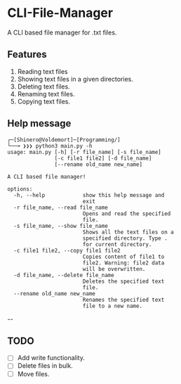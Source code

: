 # CLI-File-Manager

A CLI based file manager for .txt files.                
## Features

1. Reading text files
1. Showing text files in a given directories.
1. Deleting text files.
1. Renaming text files.
1. Copying text files.

## Help message

```python3
┌─[Shinero@Voldemort]─[Programming/]
└──╼ ❯❯❯ python3 main.py -h
usage: main.py [-h] [-r file_name] [-s file_name]
               [-c file1 file2] [-d file_name]     
               [--rename old_name new_name]

A CLI based file manager!

options:
  -h, --help            show this help message and
                        exit   
  -r file_name, --read file_name
                        Opens and read the specified
                        file.
  -s file_name, --show file_name
                        Shows all the text files on a
                        specified directory. Type .
                        for current directory.
  -c file1 file2, --copy file1 file2
                        Copies content of file1 to
                        file2. Warning: file2 data
                        will be overwritten.
  -d file_name, --delete file_name
                        Deletes the specified text
                        file.
  --rename old_name new_name
                        Renames the specified text
                        file to a new name.
```

--

## TODO

- [ ] Add write functionality.
- [ ] Delete files in bulk.
- [ ] Move files.
